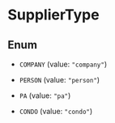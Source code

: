 

# SupplierType

## Enum


* `COMPANY` (value: `"company"`)

* `PERSON` (value: `"person"`)

* `PA` (value: `"pa"`)

* `CONDO` (value: `"condo"`)



